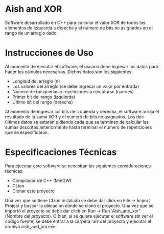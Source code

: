 # Aish and XOR

Software desarrollado en C++ para calcular el valor XOR de todos los elementos de izquierda a derecha y el número de bits no asignados en el rango de un arreglo dado.


# Instrucciones de Uso
Al momento de ejecutar el software, el usuario debe ingresar los datos para hacer los cálculos necesarios. Dichos datos son los siguientes:
* Longitud del arreglo (n)
* Los valores del arreglo (se debe ingresar un valor por entrada)
* Número de búsquedas o repeticiones a ejecutarse (queries)
* Primer bit del rango (izquierda)
* Último bit del rango (derecha)

Al momento de ingresar los bits de izquierda y derecha, el software arroja el resultado de la suma XOR y el número de bits no asignados.
Los dos últimos datos se estarán pidiendo cada que se terminen de calcular las sumas descritas anteriormente hasta terminar el número de repeticiones que se especificaron.


# Especificaciones Técnicas
Para ejecutar este software se necesitan las siguientes consideraciones técnicas:
* Compilador de C++ (MinGW)
* CLion
* Clonar este proyecto

Una vez que se tiene CLion instalado se debe dar click en File -> Import Project y buscar la ubicación donde se clonó el proyecto. Una vez que se importó el proyecto se debe dar click en Run -> Run 'Aish_and_xor" (Nombre del proyecto).
O bien, si se quiere ejecutar el software sin ver el código fuente, se debe entrar a la carpeta raíz del proyecto y ejecutar el archivo aish_and_xor.exe
